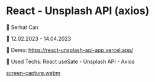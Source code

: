 # React - Unsplash API (axios)

🔵 Serhat Can

🔵 12.02.2023 - 14.04.2023

🔵 Demo: https://react-unsplash-api-app.vercel.app/

🔵 Used Techs: React useSate - Unsplash API - Axios

[screen-capture.webm](https://user-images.githubusercontent.com/85739464/231896195-95ac1cbd-cd93-42f7-ab08-04002d3f4ea5.webm)



